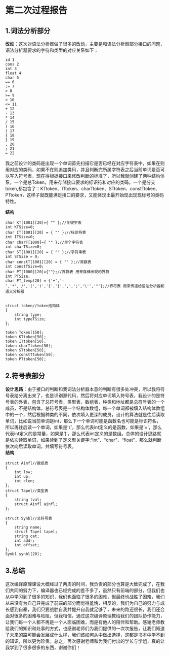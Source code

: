# 第二次过程报告
## 1.词法分析部分
**改动**：这次对语法分析器做了很多的改动，主要是和语法分析器部分接口的问题，语法分析器要求的字符和类型的对应关系如下：  
~~~
id 1  
cons 2  
int 3  
float 4  
char 5  
== 6  
:= 7  
> 8  
>= 9  
< 10  
<= 11  
+ 12  
- 13  
* 14  
/ 15  
( 16  
) 17  
{ 18  
} 19  
, 20  
; 21  
= 22  
~~~
我之前设计的类码是出现一个单词首先扫描它是否已经在对应字符表中，如果在则用对应的类码，如果不在则追加类码，并且判断完所属字符表之后当前单词是否可以写入符号表，现在得根据接口来修改判断的标准了，所以我就创建了两种结构体系，一个是总Token，用来存储接口要求的标识符和对应的类码，一个是分支token,都包含了：KTtoken、ITtoken、charTtoken、STtoken、constTtoken、PTtoken，这样子就既能满足接口的要求，又能体现出最开始现出现现标号的类码特性。  

**结构**  
~~~
char KT[1001][20]={ "" };//关键字表
int KTSize=0;
char IT[1001][20] = { "" };//标识符表
int ITSize=0;
char charT[1000]={ "" };//单个字符表
int charTSize=0;
char ST[1001][20] = { "" };//字符串表
int STSize = 0;
char constT[1001][20] = { "" };//常数表
int constTSize=0;
char PT[1000][20]={""};//界符表 用来存储出现的界符
int PTSize;
char PT_temp[20] = {'+','-','*','/','(',')','{','}',',',';','\'','"'};//界符表 用来传递给语法分析器和语义分析器


struct token//token结构体
{
    string type;
    int typeTSize;
};

token Token[150];
token KTtoken[50];
token ITtoken[50];
token charTtoken[50];
token STtoken[50];
token constTtoken[50];
token PTtoken[50];
~~~

## 2.符号表部分  
**设计思路**：由于接口的判断和我词法分析器本意的判断有很多处冲突，所以我将符号表给分离出来了，也是识别源代码，然后将对应单词填入符号表，我设计的是符号表的外表，包含了总符号表，类型表，数组表，种类和地址都是总符号表的一个成员，不是结构体。总符号表是一个结构体数组，每一个单词都被填入结构体数组中的一个，然后根据种类的不同，依次填入更深的成员，设计的算法就是往后读取单词，比如说当前单词是int，那么下一个单词可能是函数名也可能是标识符名，所以再往后读一个单词，如果是‘（’，那么代表int定义的是函数，如果是‘=’，那么代表int定义的是常量，如果是‘[‘，那么代表int定义的是数组。总体的设计思路就是依次读取单词，如果读到了定义型关键字:“int”、“char”、“float”，那么就判断依次向后读取单词，并填写符号表。  
**结构**  
~~~
struct Ainfl//数组表
{
    int low;
    int up;
    int clen;
};
struct Tapel//类型表
{
    string tval;
    struct Ainfl ainfl;
};

struct Synbl//总符号表
{
    string name;
    struct Tapel tapel;
    string cat;
    int addr;
    int offset;
};
Synbl synbl[20];

~~~

## 3.总结  
这次编译原理课设大概经过了两周的时间，我负责的部分也算是大致完成了，在我们共同的努力下，编译器也已经完成的差不多了，虽然只有前端的部分，但我们也从中学习到了很多的知识，我们也面临了很多的困难，但最终也战胜了困难，我们从来没有为自己只完成了前端的部分而觉得羞愧，相反的，我们为自己的努力与成长感到自豪，我们只要战胜自我并提升自我就足够了，未来的路还很长，我们还会面对很多的困难与险阻，但我相信，通过这次编译原理教给我们的团队协作能力，让我们每一个人都不再是一个人面临困难，而是有他人的陪伴和帮助。感谢老师教给我们的知识和处事的方式，也感谢老师们为我们提供的一次次报告，让我们知道了未来的路可能会发展成什么样，我们该如何从中做出选择，这都是书本中学不到的知识，所以更为珍贵。总之，再次感谢老师和为我们付出的学长与学姐，真的让我学到了很多很多的东西，谢谢你们！